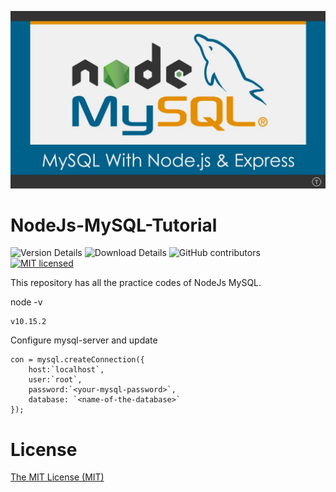 ![node-mysql Logo](node_mysql_logo.jpg)

# NodeJs-MySQL-Tutorial

![Version Details](https://img.shields.io/badge/version-1.0-brightgreen.svg)
![Download Details](https://img.shields.io/github/downloads/mohitesh07/NodeJs-MySQL-Tutorial/total.svg)
![GitHub contributors](https://img.shields.io/github/contributors/mohitesh07/NodeJs-MySQL-Tutorial.svg)
[![MIT licensed](https://img.shields.io/badge/license-MIT-blue.svg)](./LICENSE)

This repository has all the practice codes of NodeJs MySQL.

node -v
```
v10.15.2

```

Configure mysql-server and update
```
con = mysql.createConnection({
    host:`localhost`,
    user:`root`,
    password:`<your-mysql-password>`,
    database: `<name-of-the-database>`
});
```

# License

[The MIT License (MIT)](LICENSE)

